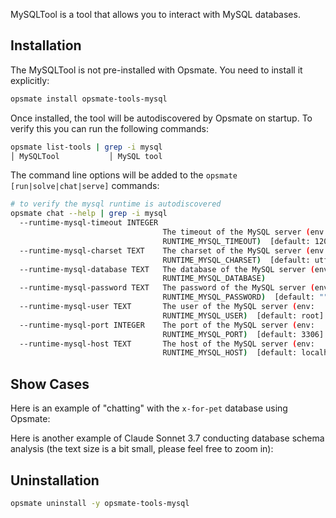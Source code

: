 MySQLTool is a tool that allows you to interact with MySQL databases.

## Installation

The MySQLTool is not pre-installed with Opsmate. You need to install it explicitly:

```bash
opsmate install opsmate-tools-mysql
```

Once installed, the tool will be autodiscovered by Opsmate on startup. To verify this you can run the following commands:

```bash
opsmate list-tools | grep -i mysql
│ MySQLTool           │ MySQL tool
```

The command line options will be added to the `opsmate [run|solve|chat|serve]` commands:

```bash
# to verify the mysql runtime is autodiscovered
opsmate chat --help | grep -i mysql
  --runtime-mysql-timeout INTEGER
                                  The timeout of the MySQL server (env:
                                  RUNTIME_MYSQL_TIMEOUT)  [default: 120]
  --runtime-mysql-charset TEXT    The charset of the MySQL server (env:
                                  RUNTIME_MYSQL_CHARSET)  [default: utf8mb4]
  --runtime-mysql-database TEXT   The database of the MySQL server (env:
                                  RUNTIME_MYSQL_DATABASE)
  --runtime-mysql-password TEXT   The password of the MySQL server (env:
                                  RUNTIME_MYSQL_PASSWORD)  [default: ""]
  --runtime-mysql-user TEXT       The user of the MySQL server (env:
                                  RUNTIME_MYSQL_USER)  [default: root]
  --runtime-mysql-port INTEGER    The port of the MySQL server (env:
                                  RUNTIME_MYSQL_PORT)  [default: 3306]
  --runtime-mysql-host TEXT       The host of the MySQL server (env:
                                  RUNTIME_MYSQL_HOST)  [default: localhost]
```

## Show Cases

Here is an example of "chatting" with the `x-for-pet` database using Opsmate:

<script
  src="https://asciinema.org/a/gnZBCx6hO9fq0AM4Pvzv5oFCg.js"
  id="asciicast-gnZBCx6hO9fq0AM4Pvzv5oFCg"
  async="true"
  data-theme="solarized-dark"
  data-speed="2"
  data-loop=true
  data-autoplay=true
  data-rows="30"
></script>

Here is another example of Claude Sonnet 3.7 conducting database schema analysis (the text size is a bit small, please feel free to zoom in):

<script
  src="https://asciinema.org/a/3FNuT7JdySxnAM29GUdXuqw6L.js"
  id="asciicast-3FNuT7JdySxnAM29GUdXuqw6L"
  async="true"
  data-theme="solarized-dark"
  data-speed="2"
  data-loop=true
  data-autoplay=true
  data-rows="50"
></script>


## Uninstallation

```bash
opsmate uninstall -y opsmate-tools-mysql
```
